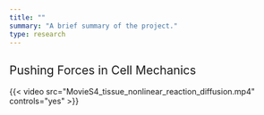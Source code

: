 ```yaml
---
title: ""
summary: "A brief summary of the project."
type: research
---
```

<!-- <h2 style="font-weight: normal">Background</h2>
Over the course of the last two decades, it became progressively clear that physical, i.e.
mechanical forces play a major role in cellular decision making and aid in regulating important
physiological processes like tissue growth and morphogenesis. To actively generate forces, cells
use a highly complex and self-organized contractile structure called the actin cytoskeleton which
allows them to explore the mechanical and geometric properties of their environment through cell-
matrix and cell-cell adhesions. These informations are then fed back to the cell, and evaluated by
means of chemical signals a process which is known as mechanotransduction. Although research
has yielded many new insights in recent years it is still puzzling how cells integrate information
from their environment into their decision-making process. Therefore, it is important to study how
cells generate forces, how the internal molecular machinery regulates them, and how these forces
transmit information in multicellular systems to understand processes such as development,
organogenesis, homeostasis or diseases like cancer. -->

### <h2 style="font-weight: normal">Pushing Forces in Cell Mechanics</h2>
{{< video src="MovieS4_tissue_nonlinear_reaction_diffusion.mp4" controls="yes" >}}
<!-- <img src="cell_pushing_matrix.jpg" alt="isolated" width="200"/> -->



<!-- - Lists
- **Bold text**
- *Italic text*
- Images
- 
{{< math >}}
$$
\gamma_{n} = \frac{ \left | \left (\mathbf x_{n} - \mathbf x_{n-1} \right )^T \left [\nabla F (\mathbf x_{n}) - \nabla F (\mathbf x_{n-1}) \right ] \right |}{\left \|\nabla F(\mathbf{x}_{n}) - \nabla F(\mathbf{x}_{n-1}) \right \|^2}
$$
{{< /math >}} -->
<!-- $$
\gamma_{n} = \frac{ \left | \left (\mathbf x_{n} - \mathbf x_{n-1} \right )^T \left [\nabla F (\mathbf x_{n}) - \nabla F (\mathbf x_{n-1}) \right ] \right |}{\left \|\nabla F(\mathbf{x}_{n}) - \nabla F(\mathbf{x}_{n-1}) \right \|^2}
$$ -->
